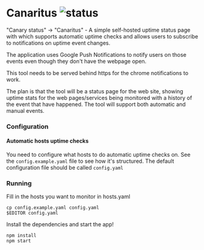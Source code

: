 # Canaritus ![status](https://codeship.com/projects/63a924d0-6961-0133-5ef7-666650db048e/status?branch=master)

"Canary status" -> "Canaritus" - A simple self-hosted uptime status page with which supports automatic uptime checks and allows users to subscribe to notifications on uptime event changes. 

The application uses Google Push Notifications to notify users on those events even though they don't have the webpage open.

This tool needs to be served behind https for the chrome notifications to work.

The plan is that the tool will be a status page for the web site, showing uptime stats for the web pages/services being monitored with a history of the event that have happened. The tool will support both automatic and manual events.

### Configuration

#### Automatic hosts uptime checks
You need to configure what hosts to do automatic uptime checks on. See the `config.example.yaml` file to see how it's structured. The default configuration file should be called `config.yaml`

### Running

Fill in the hosts you want to monitor in hosts.yaml

```
cp config.example.yaml config.yaml
$EDITOR config.yaml
```

Install the dependencies and start the app!

```
npm install
npm start
```
